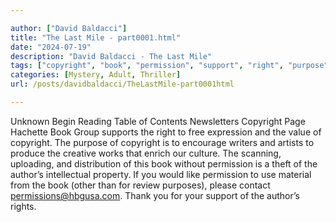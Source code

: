 ```yaml
---

author: ["David Baldacci"]
title: "The Last Mile - part0001.html"
date: "2024-07-19"
description: "David Baldacci - The Last Mile"
tags: ["copyright", "book", "permission", "support", "right", "purpose", "author", "unknown", "begin", "reading", "table", "content", "newsletter", "page", "hachette", "group", "free", "expression", "value", "encourage", "writer", "artist", "produce", "creative", "work"]
categories: [Mystery, Adult, Thriller]
url: /posts/davidbaldacci/TheLastMile-part0001html

---
```



Unknown
Begin Reading
Table of Contents
Newsletters
Copyright Page
Hachette Book Group supports the right to free expression and the value of copyright. The purpose of copyright is to encourage writers and artists to produce the creative works that enrich our culture.
The scanning, uploading, and distribution of this book without permission is a theft of the author’s intellectual property. If you would like permission to use material from the book (other than for review purposes), please contact permissions@hbgusa.com. Thank you for your support of the author’s rights.
